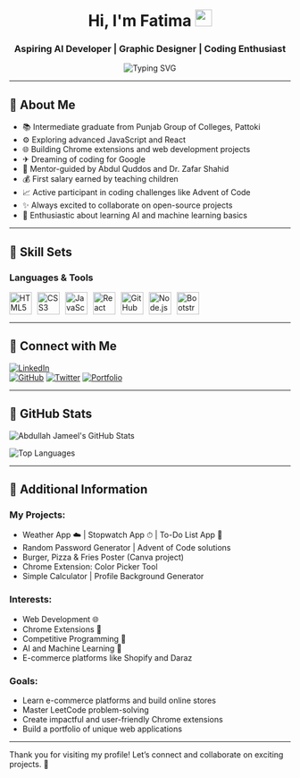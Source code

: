 <!-- GitHub Profile README -->

<h1 align="center">Hi, I'm Fatima <img src="https://media.giphy.com/media/hvRJCLFzcasrR4ia7z/giphy.gif" width="30px"></h1>
<h3 align="center">Aspiring AI Developer | Graphic Designer | Coding Enthusiast</h3>

<p align="center">
    <img src="https://readme-typing-svg.herokuapp.com?font=Fira+Code&size=22&pause=1000&color=F78AFA&width=435&lines=Welcome+to+my+GitHub+profile!;I+love+solving+problems+%26+designing!;Follow+for+coding+content+%26+motivation!" alt="Typing SVG">
</p>


---

## 🔗 About Me
- 📚 Intermediate graduate from Punjab Group of Colleges, Pattoki
- ⚙️ Exploring advanced JavaScript and React
- 🌐 Building Chrome extensions and web development projects
- ✈ Dreaming of coding for Google
- 💍 Mentor-guided by Abdul Quddos and Dr. Zafar Shahid
- 💰 First salary earned by teaching children
- 📈 Active participant in coding challenges like Advent of Code
- ✨ Always excited to collaborate on open-source projects
- 🌿 Enthusiastic about learning AI and machine learning basics

---

## 🌈 Skill Sets
### Languages & Tools
<div style="display: flex; align-items: center; gap: 10px;">
<img src="https://cdn.jsdelivr.net/gh/devicons/devicon/icons/html5/html5-original.svg" width="40" height="40" alt="HTML5" />
<img src="https://cdn.jsdelivr.net/gh/devicons/devicon/icons/css3/css3-original.svg" width="40" height="40" alt="CSS3" />
<img src="https://cdn.jsdelivr.net/gh/devicons/devicon/icons/javascript/javascript-original.svg" width="40" height="40" alt="JavaScript" />
<img src="https://cdn.jsdelivr.net/gh/devicons/devicon/icons/react/react-original.svg" width="40" height="40" alt="React" />
<img src="https://cdn.jsdelivr.net/gh/devicons/devicon/icons/github/github-original.svg" width="40" height="40" alt="GitHub" />
<img src="https://cdn.jsdelivr.net/gh/devicons/devicon/icons/nodejs/nodejs-original.svg" width="40" height="40" alt="Node.js" />
<img src="https://cdn.jsdelivr.net/gh/devicons/devicon/icons/bootstrap/bootstrap-plain.svg" width="40" height="40" alt="Bootstrap" />
</div>

---

## 📢 Connect with Me
[![LinkedIn](https://img.shields.io/badge/LinkedIn-Abdullah%20Jameel-blue?style=for-the-badge&logo=linkedin)](https://linkedin.com/in/abdullah-jameel-12345)  
[![GitHub](https://img.shields.io/badge/GitHub-Abdullah%20Jameel-black?style=for-the-badge&logo=github)](https://github.com/AbdullahJameel123)
[![Twitter](https://img.shields.io/badge/Twitter-Abdullah%20Jameel-1DA1F2?style=for-the-badge&logo=twitter)](https://twitter.com/AbdullahJameel)
[![Portfolio](https://img.shields.io/badge/Portfolio-Abdullah%20Jameel-green?style=for-the-badge&logo=internetexplorer)](https://abdullahjameel.dev)

---

## 🎯 GitHub Stats
![Abdullah Jameel's GitHub Stats](https://github-readme-stats.vercel.app/api?username=AbdullahJameel&show_icons=true&theme=radical)

![Top Languages](https://github-readme-stats.vercel.app/api/top-langs/?username=AbdullahJameel&layout=compact&theme=radical)

---

## 🎨 Additional Information
### My Projects:
- Weather App ☁️ | Stopwatch App ⏱ | To-Do List App 🔄
- Random Password Generator | Advent of Code solutions
- Burger, Pizza & Fries Poster (Canva project)
- Chrome Extension: Color Picker Tool
- Simple Calculator | Profile Background Generator

### Interests:
- Web Development 🌐
- Chrome Extensions 🌈
- Competitive Programming 🔧
- AI and Machine Learning 🤖
- E-commerce platforms like Shopify and Daraz

### Goals:
- Learn e-commerce platforms and build online stores
- Master LeetCode problem-solving
- Create impactful and user-friendly Chrome extensions
- Build a portfolio of unique web applications

---

Thank you for visiting my profile! Let’s connect and collaborate on exciting projects. 🌟
